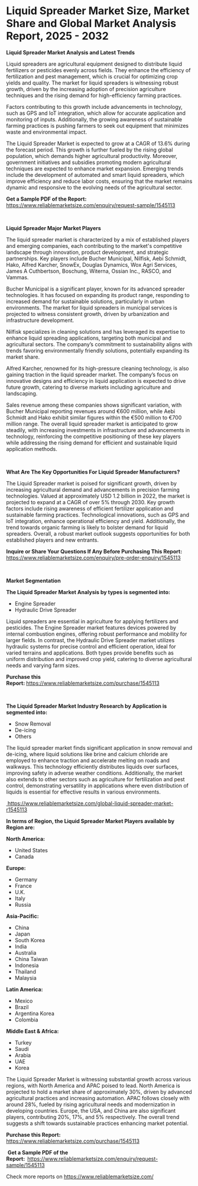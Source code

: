 <p><h1>Liquid Spreader Market Size, Market Share and Global Market Analysis Report, 2025 - 2032</h1></p><p><strong>Liquid Spreader Market Analysis and Latest Trends</strong></p>
<p><p>Liquid spreaders are agricultural equipment designed to distribute liquid fertilizers or pesticides evenly across fields. They enhance the efficiency of fertilization and pest management, which is crucial for optimizing crop yields and quality. The market for liquid spreaders is witnessing robust growth, driven by the increasing adoption of precision agriculture techniques and the rising demand for high-efficiency farming practices. </p><p>Factors contributing to this growth include advancements in technology, such as GPS and IoT integration, which allow for accurate application and monitoring of inputs. Additionally, the growing awareness of sustainable farming practices is pushing farmers to seek out equipment that minimizes waste and environmental impact. </p><p>The Liquid Spreader Market is expected to grow at a CAGR of 13.6% during the forecast period. This growth is further fueled by the rising global population, which demands higher agricultural productivity. Moreover, government initiatives and subsidies promoting modern agricultural techniques are expected to enhance market expansion. Emerging trends include the development of automated and smart liquid spreaders, which improve efficiency and reduce labor costs, ensuring that the market remains dynamic and responsive to the evolving needs of the agricultural sector.</p></p>
<p><strong>Get a Sample PDF of the Report:&nbsp;</strong> <a href="https://www.reliablemarketsize.com/enquiry/request-sample/1545113?utm_campaign=1897&utm_medium=2&utm_source=Github&utm_content=ia&utm_term=17022025&utm_id=liquid-spreader">https://www.reliablemarketsize.com/enquiry/request-sample/1545113</a></p>
<p>&nbsp;</p>
<p><strong>Liquid Spreader Major Market Players</strong></p>
<p><p>The liquid spreader market is characterized by a mix of established players and emerging companies, each contributing to the market's competitive landscape through innovation, product development, and strategic partnerships. Key players include Bucher Municipal, Nilfisk, Aebi Schmidt, Hako, Alfred Karcher, SnowEx, Douglas Dynamics, Wox Agri Services, James A Cuthbertson, Boschung, Witerna, Ossian Inc., RASCO, and Vammas.</p><p>Bucher Municipal is a significant player, known for its advanced spreader technologies. It has focused on expanding its product range, responding to increased demand for sustainable solutions, particularly in urban environments. The market for liquid spreaders in municipal services is projected to witness consistent growth, driven by urbanization and infrastructure development.</p><p>Nilfisk specializes in cleaning solutions and has leveraged its expertise to enhance liquid spreading applications, targeting both municipal and agricultural sectors. The company’s commitment to sustainability aligns with trends favoring environmentally friendly solutions, potentially expanding its market share.</p><p>Alfred Karcher, renowned for its high-pressure cleaning technology, is also gaining traction in the liquid spreader market. The company’s focus on innovative designs and efficiency in liquid application is expected to drive future growth, catering to diverse markets including agriculture and landscaping.</p><p>Sales revenue among these companies shows significant variation, with Bucher Municipal reporting revenues around €600 million, while Aebi Schmidt and Hako exhibit similar figures within the €500 million to €700 million range. The overall liquid spreader market is anticipated to grow steadily, with increasing investments in infrastructure and advancements in technology, reinforcing the competitive positioning of these key players while addressing the rising demand for efficient and sustainable liquid application methods.</p></p>
<p>&nbsp;</p>
<p><strong>What Are The Key Opportunities For Liquid Spreader Manufacturers?</strong></p>
<p><p>The Liquid Spreader market is poised for significant growth, driven by increasing agricultural demand and advancements in precision farming technologies. Valued at approximately USD 1.2 billion in 2022, the market is projected to expand at a CAGR of over 5% through 2030. Key growth factors include rising awareness of efficient fertilizer application and sustainable farming practices. Technological innovations, such as GPS and IoT integration, enhance operational efficiency and yield. Additionally, the trend towards organic farming is likely to bolster demand for liquid spreaders. Overall, a robust market outlook suggests opportunities for both established players and new entrants.</p></p>
<p><strong>Inquire or Share Your Questions If Any Before Purchasing This Report:</strong> <a href="https://www.reliablemarketsize.com/enquiry/pre-order-enquiry/1545113?utm_campaign=1897&utm_medium=2&utm_source=Github&utm_content=ia&utm_term=17022025&utm_id=liquid-spreader">https://www.reliablemarketsize.com/enquiry/pre-order-enquiry/1545113</a></p>
<p>&nbsp;</p>
<p><strong>Market Segmentation</strong></p>
<p><strong>The Liquid Spreader Market Analysis by types is segmented into:</strong></p>
<p><ul><li>Engine Spreader</li><li>Hydraulic Drive Spreader</li></ul></p>
<p><p>Liquid spreaders are essential in agriculture for applying fertilizers and pesticides. The Engine Spreader market features devices powered by internal combustion engines, offering robust performance and mobility for larger fields. In contrast, the Hydraulic Drive Spreader market utilizes hydraulic systems for precise control and efficient operation, ideal for varied terrains and applications. Both types provide benefits such as uniform distribution and improved crop yield, catering to diverse agricultural needs and varying farm sizes.</p></p>
<p><strong>Purchase this Report:&nbsp;</strong><a href="https://www.reliablemarketsize.com/purchase/1545113?utm_campaign=1897&utm_medium=2&utm_source=Github&utm_content=ia&utm_term=17022025&utm_id=liquid-spreader">https://www.reliablemarketsize.com/purchase/1545113</a></p>
<p>&nbsp;</p>
<p><strong>The Liquid Spreader Market Industry Research by Application is segmented into:</strong></p>
<p><ul><li>Snow Removal</li><li>De-icing</li><li>Others</li></ul></p>
<p><p>The liquid spreader market finds significant application in snow removal and de-icing, where liquid solutions like brine and calcium chloride are employed to enhance traction and accelerate melting on roads and walkways. This technology efficiently distributes liquids over surfaces, improving safety in adverse weather conditions. Additionally, the market also extends to other sectors such as agriculture for fertilization and pest control, demonstrating versatility in applications where even distribution of liquids is essential for effective results in various environments.</p></p>
<p><a href="https://www.reliablemarketsize.com/global-liquid-spreader-market-r1545113?utm_campaign=1897&utm_medium=2&utm_source=Github&utm_content=ia&utm_term=17022025&utm_id=liquid-spreader">&nbsp;https://www.reliablemarketsize.com/global-liquid-spreader-market-r1545113</a></p>
<p><strong>In terms of Region, the Liquid Spreader Market Players available by Region are:</strong></p>
<p>
    <p> <strong> North America: </strong>
        <ul>
            <li>United States</li>
            <li>Canada</li>
        </ul>
        </p> 
    <p> <strong> Europe: </strong>
        <ul>
            <li>Germany</li>
            <li>France</li>
            <li>U.K.</li>
            <li>Italy</li>
            <li>Russia</li>
        </ul>
        </p> 
    <p> <strong> Asia-Pacific: </strong>
        <ul>
            <li>China</li>
            <li>Japan</li>
            <li>South Korea</li>
            <li>India</li>
            <li>Australia</li>
            <li>China Taiwan</li>
            <li>Indonesia</li>
            <li>Thailand</li>
            <li>Malaysia</li>
        </ul>
        </p> 
    <p> <strong> Latin America: </strong>
        <ul>
            <li>Mexico</li>
            <li>Brazil</li>
            <li>Argentina Korea</li>
            <li>Colombia</li>
        </ul>
        </p> 
    <p> <strong> Middle East & Africa: </strong>
        <ul>
            <li>Turkey</li>
            <li>Saudi</li>
            <li>Arabia</li>
            <li>UAE</li>
            <li>Korea</li>
        </ul>
    </p>
    </p>
<p><p>The Liquid Spreader Market is witnessing substantial growth across various regions, with North America and APAC poised to lead. North America is projected to hold a market share of approximately 30%, driven by advanced agricultural practices and increasing automation. APAC follows closely with around 28%, fueled by rising agricultural needs and modernization in developing countries. Europe, the USA, and China are also significant players, contributing 20%, 17%, and 5% respectively. The overall trend suggests a shift towards sustainable practices enhancing market potential.</p></p>
<p><strong>Purchase this Report: </strong><a href="https://www.reliablemarketsize.com/purchase/1545113?utm_campaign=1897&utm_medium=2&utm_source=Github&utm_content=ia&utm_term=17022025&utm_id=liquid-spreader">https://www.reliablemarketsize.com/purchase/1545113</a></p>
<p>&nbsp;<strong>Get a Sample PDF of the Report:&nbsp;&nbsp;</strong><a href="https://www.reliablemarketsize.com/enquiry/request-sample/1545113?utm_campaign=1897&utm_medium=2&utm_source=Github&utm_content=ia&utm_term=17022025&utm_id=liquid-spreader">https://www.reliablemarketsize.com/enquiry/request-sample/1545113</a></p>
<p><strong></strong></p>
<p>Check more reports on <a href="https://www.reliablemarketsize.com/?utm_campaign=1897&utm_medium=2&utm_source=Github&utm_content=ia&utm_term=17022025&utm_id=liquid-spreader">https://www.reliablemarketsize.com/</a></p>